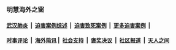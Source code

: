
### 明慧海外之窗

####  [武汉肺炎](indexes/365.md?t=02170500) &nbsp;|&nbsp;  [迫害案例综述](indexes/328.md?t=02170500) &nbsp;|&nbsp; [迫害致死案例](indexes/277.md?t=02170500)  &nbsp;|&nbsp; [更多迫害案例](indexes/81.md?t=02170500)  &nbsp;|&nbsp; 
####  [时事评论](indexes/19.md?t=02170500) &nbsp;|&nbsp; [海外简讯](indexes/245.md?t=02170500)&nbsp;|&nbsp;  [社会支持](indexes/140.md?t=02170500) &nbsp;|&nbsp; [褒奖决议](indexes/282.md?t=02170500) &nbsp;|&nbsp; [社区报道](indexes/91.md?t=02170500)  &nbsp;|&nbsp; [天人之间](indexes/78.md?t=02170500) 

